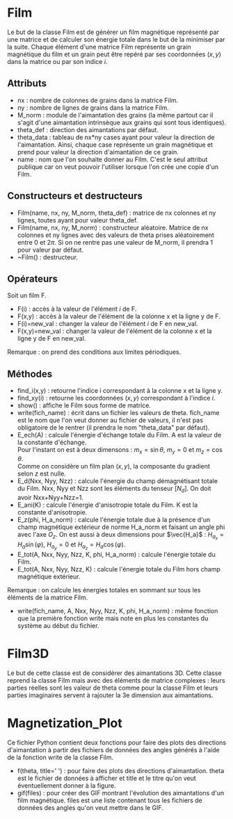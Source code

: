 # Film
Le but de la classe Film est de générer un film magnétique représenté par une matrice et de calculer son énergie totale dans le but de la minimiser par la suite. Chaque élément d'une matrice Film représente un grain magnétique du film et un grain peut être repéré par ses coordonnées $(x,y)$ dans la matrice ou par son indice $i$. 
## Attributs
- nx : nombre de colonnes de grains dans la matrice Film.
- ny : nombre de lignes de grains dans la matrice Film.
- M_norm : module de l'aimantation des grains (la même partout car il s'agit d'une aimantation intrinsèque aux grains qui sont tous identiques).
- theta_def : direction des aimantations par défaut.
- theta_data : tableau de nx*ny cases ayant pour valeur la direction de l'aimantation. Ainsi, chaque case représente un grain magnétique et prend pour valeur la direction d'aimantation de ce grain.
- name : nom que l'on souhaite donner au Film. C'est le seul attribut publique car on veut pouvoir l'utiliser lorsque l'on crée une copie d'un Film.
## Constructeurs et destructeurs
- Film(name, nx, ny, M_norm, theta_def) : matrice de nx colonnes et ny lignes, toutes ayant pour valeur theta_def.
- Film(name, nx, ny, M_norm) : constructeur aléatoire. Matrice de nx colonnes et ny lignes avec des valeurs de theta prises aléatoirement entre $0$ et $2\pi$. Si on ne rentre pas une valeur de M_norm, il prendra 1 pour valeur par défaut.
- ~Film() : destructeur.
## Opérateurs
Soit un film F.
- F(i) : accès à la valeur de l'élément $i$ de F.
- F(x,y) : accès à la valeur de l'élément de la colonne x et la ligne y de F.
- F(i)=new_val : changer la valeur de l'élément $i$ de F en new_val.
- F(x,y)=new_val : changer la valeur de l'élément de la colonne x et la ligne y de F en new_val.  

Remarque : on prend des conditions aux limites périodiques.
## Méthodes
- find_i(x,y) : retourne l'indice i correspondant à la colonne x et la ligne y.
- find_xy(i) : retourne les coordonnées $(x,y)$ correspondant à l'indice $i$.
- show() : affiche le Film sous forme de matrice.
- write(fich_name) : écrit dans un fichier les valeurs de theta. fich_name est le nom que l'on veut donner au fichier de valeurs, il n'est pas obligatoire de le rentrer (il prendra le nom "theta_data" par défaut).
- E_ech(A) : calcule l'énergie d'échange totale du Film. A est la valeur de la constante d'échange.  
Pour l'instant on est à deux dimensons : $m_x=\sin\theta$, $m_y=0$ et $m_z=\cos\theta$.  
Comme on considère un film plan $(x,y)$, la composante du gradient selon $z$ est nulle.
- E_d(Nxx, Nyy, Nzz) : calcule l'énergie du champ démagnétisant totale du Film. Nxx, Nyy et Nzz sont les éléments du tenseur $[N_d]$. On doit avoir Nxx+Nyy+Nzz=1.  
- E_ani(K) : calcule l'énergie d'anisotropie totale du Film. K est la constante d'anisotropie.
- E_z(phi, H_a_norm) : calcule l'énergie totale due à la présence d'un champ magnétique extérieur de norme H_a_norm et faisant un angle phi avec l'axe $O_z$.
On est aussi à deux dimensions pour $\vec{H_a}$ : $H_{a_x}=H_a\sin(\varphi)$, $H_{a_y}=0$ et $H_{a_z}=H_a\cos(\varphi)$.
- E_tot(A, Nxx, Nyy, Nzz, K, phi, H_a_norm) : calcule l'énergie totale du Film.
- E_tot(A, Nxx, Nyy, Nzz, K) : calcule l'énergie totale du Film hors champ magnétique extérieur.

Remarque : on calcule les énergies totales en sommant sur tous les éléments de la matrice Film.

- write(fich_name, A, Nxx, Nyy, Nzz, K, phi, H_a_norm) : même fonction que la première fonction write mais note en plus les constantes du système au début du fichier.

# Film3D
Le but de cette classe est de considérer des aimantations 3D. Cette classe reprend la classe Film mais avec des éléments de matrice complexes : leurs parties réelles sont les valeur de theta comme pour la classe Film et leurs parties imaginaires servent à rajouter la 3e dimension aux aimantations.

# Magnetization_Plot
Ce fichier Python contient deux fonctions pour faire des plots des directions d'aimantation à partir des fichiers de données des angles générés à l'aide de la fonction write de la classe Film.
- f(theta, title=' ') : pour faire des plots des directions d'aimantation. theta est le fichier de données à afficher et title et le titre qu'on veut éventuellement donner à la figure.
- gif(files) : pour créer des GIF montrant l'évolution des aimantations d'un film magnétique. files est une liste contenant tous les fichiers de données des angles qu'on veut mettre dans le GIF.
